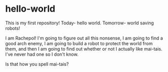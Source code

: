 # hello-world
This is my first repository! Today- hello world. Tomorrow- world saving robots!

I am Rachepol! I'm going to figure out all this nonsense, I am going to find a good arch enemy, I am going to build a robot to protect the world from them, and then I am going to find out whether or not I actually like mai-tais. I've never had one so I don't know.

Is that how you spell mai-tais?
